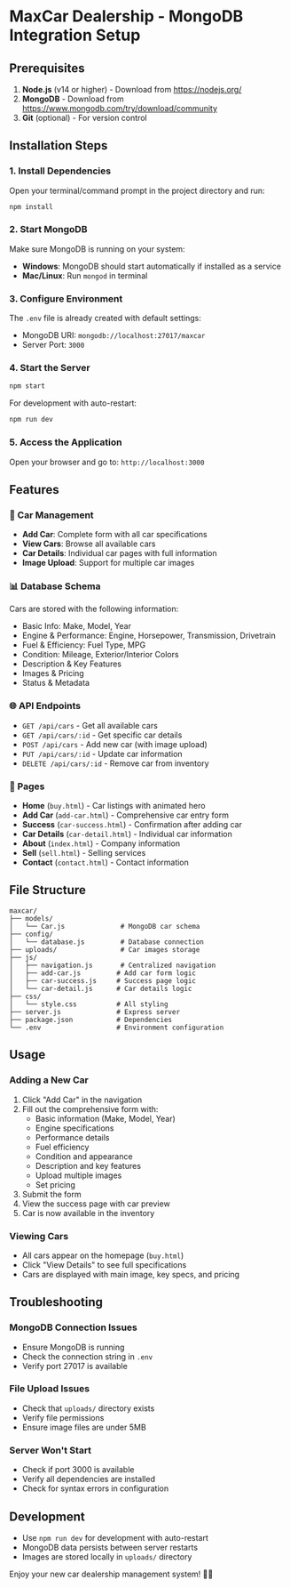 # MaxCar Dealership - MongoDB Integration Setup

## Prerequisites
1. **Node.js** (v14 or higher) - Download from https://nodejs.org/
2. **MongoDB** - Download from https://www.mongodb.com/try/download/community
3. **Git** (optional) - For version control

## Installation Steps

### 1. Install Dependencies
Open your terminal/command prompt in the project directory and run:
```bash
npm install
```

### 2. Start MongoDB
Make sure MongoDB is running on your system:
- **Windows**: MongoDB should start automatically if installed as a service
- **Mac/Linux**: Run `mongod` in terminal

### 3. Configure Environment
The `.env` file is already created with default settings:
- MongoDB URI: `mongodb://localhost:27017/maxcar`
- Server Port: `3000`

### 4. Start the Server
```bash
npm start
```

For development with auto-restart:
```bash
npm run dev
```

### 5. Access the Application
Open your browser and go to: `http://localhost:3000`

## Features

### 🚗 Car Management
- **Add Car**: Complete form with all car specifications
- **View Cars**: Browse all available cars
- **Car Details**: Individual car pages with full information
- **Image Upload**: Support for multiple car images

### 📊 Database Schema
Cars are stored with the following information:
- Basic Info: Make, Model, Year
- Engine & Performance: Engine, Horsepower, Transmission, Drivetrain
- Fuel & Efficiency: Fuel Type, MPG
- Condition: Mileage, Exterior/Interior Colors
- Description & Key Features
- Images & Pricing
- Status & Metadata

### 🌐 API Endpoints
- `GET /api/cars` - Get all available cars
- `GET /api/cars/:id` - Get specific car details
- `POST /api/cars` - Add new car (with image upload)
- `PUT /api/cars/:id` - Update car information
- `DELETE /api/cars/:id` - Remove car from inventory

### 📱 Pages
- **Home** (`buy.html`) - Car listings with animated hero
- **Add Car** (`add-car.html`) - Comprehensive car entry form
- **Success** (`car-success.html`) - Confirmation after adding car
- **Car Details** (`car-detail.html`) - Individual car information
- **About** (`index.html`) - Company information
- **Sell** (`sell.html`) - Selling services
- **Contact** (`contact.html`) - Contact information

## File Structure
```
maxcar/
├── models/
│   └── Car.js              # MongoDB car schema
├── config/
│   └── database.js         # Database connection
├── uploads/                # Car images storage
├── js/
│   ├── navigation.js       # Centralized navigation
│   ├── add-car.js         # Add car form logic
│   ├── car-success.js     # Success page logic
│   └── car-detail.js      # Car details logic
├── css/
│   └── style.css          # All styling
├── server.js              # Express server
├── package.json           # Dependencies
└── .env                   # Environment configuration
```

## Usage

### Adding a New Car
1. Click "Add Car" in the navigation
2. Fill out the comprehensive form with:
   - Basic information (Make, Model, Year)
   - Engine specifications
   - Performance details
   - Fuel efficiency
   - Condition and appearance
   - Description and key features
   - Upload multiple images
   - Set pricing
3. Submit the form
4. View the success page with car preview
5. Car is now available in the inventory

### Viewing Cars
- All cars appear on the homepage (`buy.html`)
- Click "View Details" to see full specifications
- Cars are displayed with main image, key specs, and pricing

## Troubleshooting

### MongoDB Connection Issues
- Ensure MongoDB is running
- Check the connection string in `.env`
- Verify port 27017 is available

### File Upload Issues
- Check that `uploads/` directory exists
- Verify file permissions
- Ensure image files are under 5MB

### Server Won't Start
- Check if port 3000 is available
- Verify all dependencies are installed
- Check for syntax errors in configuration

## Development
- Use `npm run dev` for development with auto-restart
- MongoDB data persists between server restarts
- Images are stored locally in `uploads/` directory

Enjoy your new car dealership management system! 🚗✨
